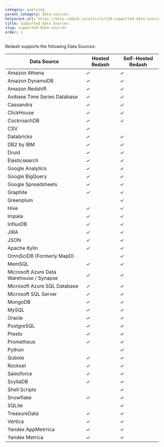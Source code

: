 ```yaml
---
category: querying
parent_category: data-sources
helpscout_url: https://help.redash.io/article/119-supported-data-sources
title: Supported Data Sources
slug: supported-data-sources
order: 1
---
```


Redash supports the following Data Sources:

| Data Source                              | Hosted Redash | Self-Hosted Redash |
| ---------------------------------------- | ------------- | ------------------ |
| Amazon Athena                            | ✓             | ✓                  |
| Amazon DynamoDB                          | ✓             | ✓                  |
| Amazon Redshift                          | ✓             | ✓                  |
| Axibase Time Series Database             | ✓             | ✓                  |
| Cassandra                                | ✓             | ✓                  |
| ClickHouse                               | ✓             | ✓                  |
| CockroachDB                              | ✓             | ✓                  |
| CSV                                      | ✓             |                    |
| Databricks                               | ✓             | ✓                  |
| DB2 by IBM                               | ✓             | ✓                  |
| Druid                                    | ✓             | ✓                  |
| Elasticsearch                            | ✓             | ✓                  |
| Google Analytics                         | ✓             | ✓                  |
| Google BigQuery                          | ✓             | ✓                  |
| Google Spreadsheets                      | ✓             | ✓                  |
| Graphite                                 | ✓             | ✓                  |
| Greenplum                                |               | ✓                  |
| Hive                                     | ✓             | ✓                  |
| Impala                                   | ✓             | ✓                  |
| InfluxDB                                 | ✓             | ✓                  |
| JIRA                                     | ✓             | ✓                  |
| JSON                                     | ✓             | ✓                  |
| Apache Kylin                             | ✓             | ✓                  |
| OmniSciDB (Formerly MapD)                |               | ✓                  |
| MemSQL                                   | ✓             | ✓                  |
| Microsoft Azure Data Warehouse / Synapse | ✓             | ✓                  |
| Microsoft Azure SQL Database             | ✓             | ✓                  |
| Microsoft SQL Server                     | ✓             | ✓                  |
| MongoDB                                  | ✓             | ✓                  |
| MySQL                                    | ✓             | ✓                  |
| Oracle                                   | ✓             | ✓                  |
| PostgreSQL                               | ✓             | ✓                  |
| Presto                                   | ✓             | ✓                  |
| Prometheus                               | ✓             | ✓                  |
| Python                                   |               | ✓                  |
| Qubole                                   | ✓             | ✓                  |
| Rockset                                  | ✓             | ✓                  |
| Salesforce                               | ✓             | ✓                  |
| ScyllaDB                                 | ✓             | ✓                  |
| Shell Scripts                            |               | ✓                  |
| Snowflake                                | ✓             | ✓                  |
| SQLite                                   |               | ✓                  |
| TreasureData                             | ✓             | ✓                  |
| Vertica                                  | ✓             | ✓                  |
| Yandex AppMetrrica                       | ✓             | ✓                  |
| Yandex Metrica                           | ✓             | ✓                  |
